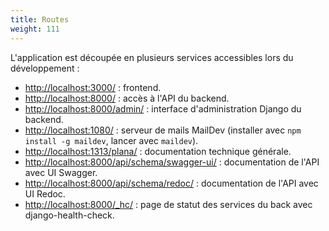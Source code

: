 ```yaml
---
title: Routes
weight: 111
---
```


L'application est découpée en plusieurs services accessibles lors du développement :
- [http://localhost:3000/](http://localhost:3000/) : frontend.
- [http://localhost:8000/](http://localhost:8000/) : accès à l'API du backend.
- [http://localhost:8000/admin/](http://localhost:8000/admin/) : interface d'administration Django du backend.
- [http://localhost:1080/](http://localhost:1080/) : serveur de mails MailDev (installer avec `npm install -g maildev`, lancer avec `maildev`).
- [http://localhost:1313/plana/](http://localhost:1313/plana/) : documentation technique générale.
- [http://localhost:8000/api/schema/swagger-ui/](http://localhost:8000/api/schema/swagger-ui/) : documentation de l'API avec UI Swagger.
- [http://localhost:8000/api/schema/redoc/](http://localhost:8000/api/schema/redoc/) : documentation de l'API avec UI Redoc.
- [http://localhost:8000/_hc/](http://localhost:8000/_hc/) : page de statut des services du back avec django-health-check.
